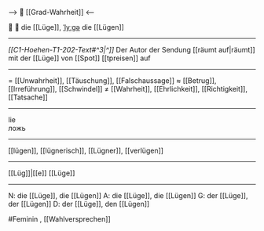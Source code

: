 --> 🧩 [[Grad-Wahrheit]] <--

🤥 🔴 die [[Lüge]], [ˈlyːɡə](https://youglish.com/pronounce/Lüge/german)
die [[Lügen]]

---
*[[C1-Hoehen-T1-202-Text#^3|^]]* Der Autor der Sendung [[räumt auf|räumt]] mit der [[Lüge]] von [[Spot]] [[tpreisen]] auf

---
= [[Unwahrheit]], [[Täuschung]], [[Falschaussage]]
≈ [[Betrug]], [[Irreführung]], [[Schwindel]]
≠ [[Wahrheit]], [[Ehrlichkeit]], [[Richtigkeit]],  [[Tatsache]]

---
lie  
ложь

---
[[lügen]], [[lügnerisch]], [[Lügner]], [[verlügen]]

---
[[Lüg]]|[[e]]
[[Lüge]]


---
N: die [[Lüge]], die [[Lügen]]
A: die [[Lüge]], die [[Lügen]]
G: der [[Lüge]], der [[Lügen]]
D: der [[Lüge]], den [[Lügen]]

#Feminin 
, [[Wahlversprechen]]